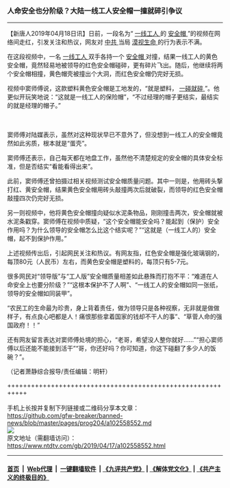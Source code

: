 ### 人命安全也分阶级？大陆一线工人安全帽一撞就碎引争议
------------------------

<div class="post_content" itemprop="articleBody">
 <p>
  【新唐人2019年04月18日讯】日前，一段名为“
  <a href="https://www.ntdtv.com/gb/一线工人.htm">
   一线工人
  </a>
  的
  <a href="https://www.ntdtv.com/gb/安全帽.htm">
   安全帽
  </a>
  ”的视频在网络间走红，引发关注和热议，网友对
  <a href="https://www.ntdtv.com/gb/中共.htm">
   中共
  </a>
  当局
  <a href="https://www.ntdtv.com/gb/漠视生命.htm">
   漠视生命
  </a>
  的行为表示不满。
 </p>
 <p>
  在这段视频中，一名
  <a href="https://www.ntdtv.com/gb/一线工人.htm">
   一线工人
  </a>
  双手各持一个
  <a href="https://www.ntdtv.com/gb/安全帽.htm">
   安全帽
  </a>
  对撞，结果一线工人的黄色安全帽，竟然轻易地被领导的红色安全帽碰碎，更有碎片飞出。随后，他继续将两个安全帽相撞，黄色帽壳被撞出个大洞，而红色安全帽仍完好无损。
 </p>
 <p>
  视频中窦师傅说，这款塑料黄色安全帽是工地发的，“就是塑料，
  <a href="https://www.ntdtv.com/gb/一碰就碎.htm">
   一碰就碎
  </a>
  ”。他更似开玩笑地说：“这就是一线工人的保险帽”，“不过经理的帽子更结实，最结实的就是经理的帽子。”
 </p>
 <p>
  <center>
   <br/>
  </center>
  <br/>
  窦师傅对陆媒表示，虽然对这种现状早已不意外了，但没想到一线工人的安全帽竟然如此劣质，根本就是“蛋壳”。
 </p>
 <p>
  窦师傅还表示，自己每天都在地盘工作，虽然他不清楚规定的安全帽的具体安全标准，但是否结实“看能看得出来”。
 </p>
 <p>
  此前，窦师傅还曾拍摄过相关视频测试安全帽质量问题。其中一则是，他用砖头撃打红、黄安全帽，结果黄色安全帽用砖头敲撞两次后就破裂，而领导的红色安全帽敲撞四次仍完好无损。
 </p>
 <p>
  另一则视频中，他将黄色安全帽撞向疑似水泥条物品，刚刚撞击两次，安全帽就被水泥条戳穿。窦师傅在视频中质疑，“这个安全帽能安全吗？能起到（保护）安全作用吗？为什么领导的安全帽怎么比这个结实呢？”“这就是（一线工人的）安全帽，起不到保护作用。”
 </p>
 <p>
  上述视频传出后，引起网民关注和热议。有网友指，红色安全帽是强化玻璃钢的，每顶80元（人民币）左右，而黄色安全帽是塑料的，每顶只有5-7元。
 </p>
 <p>
  很多网民对“领导版”与“工人版”安全帽质量相差如此悬殊而打抱不平：“难道在人命安全上也要分阶级？”“这根本保护不了人啊”、“一线工人的安全帽如同一张纸，领导的安全帽如同装甲”。
 </p>
 <p>
  “农民工的生命最为珍贵，身上背着责任，做为领导只是各种视察，无非就是做做样子，有点良心吧都是人！痛恨那些拿着国家的钱却不干人的事”、“草菅人命的强国政府！！”
 </p>
 <p>
  还有网友留言表达对窦师傅处境的担心，“老哥，希望没人整你就好……”“担心窦师傅以后还能不能接到活干”“哥，你还好吗？你可知道，你这下碰翻了多少人的饭碗？”。
 </p>
 <p>
  （记者萧静综合报导/责任编辑：明轩）
 </p>
 <div class="single_ad">
 </div>
</div>

+++++++++++++++++++++++++++++++++++++++++++++++++++++++++++<br/><br/>
手机上长按并复制下列链接或二维码分享本文章：<br/>
https://github.com/gfw-breaker/banned-news/blob/master/pages/prog204/a102558552.md <br/>
<a href='https://github.com/gfw-breaker/banned-news/blob/master/pages/prog204/a102558552.md'><img src='https://github.com/gfw-breaker/banned-news/blob/master/pages/prog204/a102558552.md.png'/></a> <br/>
原文地址（需翻墙访问）：https://www.ntdtv.com/gb/2019/04/17/a102558552.html


------------------------
#### [首页](https://github.com/gfw-breaker/banned-news/blob/master/README.md) &nbsp;|&nbsp; [Web代理](https://github.com/labour-camp/helloworld) &nbsp;|&nbsp; [一键翻墙软件](https://github.com/gfw-breaker/nogfw/blob/master/README.md) &nbsp;| [《九评共产党》](https://github.com/gfw-breaker/9ping.md/blob/master/README.md#九评之一评共产党是什么) | [《解体党文化》](https://github.com/gfw-breaker/jtdwh.md/blob/master/README.md) | [《共产主义的终极目的》](https://github.com/gfw-breaker/gczydzjmd.md/blob/master/README.md)

